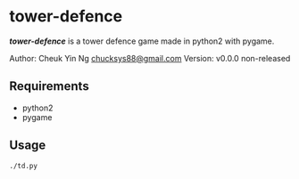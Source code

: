 tower-defence
=============

___tower-defence___ is a tower defence game made in python2 with pygame.

Author: Cheuk Yin Ng <chucksys88@gmail.com>
Version: v0.0.0 non-released


Requirements
------------

- python2
- pygame


Usage
-----

``` sh
./td.py
```
